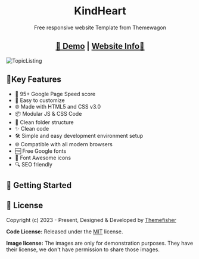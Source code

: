 
<h1 align="center">KindHeart</h1>

<p align="center">Free responsive website Template from Themewagon</p>

<h2 align="center">
<a target="_blank" href="https://themewagon.github.io/KindHeart/" rel="nofollow">👀 Demo</a> | <a  target="_blank" href="https://themewagon.com/themes/free-responsive-bootstrap-5-html5-charity-template-kindheart/">Website Info🚀</a>
</h2>

![TopicListing](https://themewagon.com/wp-content/uploads/2022/10/screencapture-templatemo-live-templatemo-581-kind-heart-charity-2022-10-19-10_16_00.png)

## 📌Key Features

- 🔢 95+ Google Page Speed score
- 🎨 Easy to customize
- 🌐 Made with HTML5 and CSS v3.0
- 📦 Modular JS & CSS Code
- 📂 Clean folder structure
- ✨ Clean code
- 🛠️ Simple and easy development environment setup
- 🌐 Compatible with all modern browsers
- 🆓 Free Google fonts
- 🔆 Font Awesome icons
- 🔍 SEO friendly


## 🚀 Getting Started

<!-- licence -->

## 📝 License

Copyright (c) 2023 - Present, Designed & Developed by [Themefisher](https://themefisher.com/)

**Code License:** Released under the [MIT](https://github.com./themefisher/pinwheel-tailwind/blob/main/LICENSE) license.

**Image license:** The images are only for demonstration purposes. They have their license, we don't have permission to share those images.
